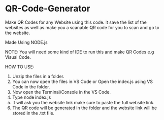 # QR-Code-Generator
Make QR Codes for any Website using this code. It save the list of the websites as well as make you a scanable QR code for you to scan and go to the website.

Made Using  NODE.js

NOTE: You will need some kind of IDE to run this and make QR Codes e.g Visual Code.

HOW TO USE:
1. Unzip the files in a folder.
2. You can now open the files in VS Code or Open the index.js using VS Code in the folder.
3. Now open the Terminal/Console in the VS Code.
4. Type node index.js
5. It will ask you the website link make sure to paste the full website link.
6. The QR code will be generated in the folder and the website link will be stored in the .txt file.
